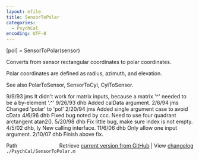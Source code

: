 ```yaml
---
layout: mfile
title: SensorToPolar
categories:
  - PsychCal
encoding: UTF-8
---
```


 [pol] = SensorToPolar(sensor)

 Converts from sensor rectangular coordinates to polar
 coordinates.

 Polar coordinates are defined as radius, azimuth, and elevation.

 See also PolarToSensor, SensorToCyl, CylToSensor.

 9/9/93 jms It didn't work for matrix inputs, because a
                matrix '^' needed to be a by-element '.^'
 9/26/93 dhb   Added calData argument.
 2/6/94  jms   Changed 'polar' to 'pol'
 2/20/94 jms   Added single argument case to avoid cData
 4/6/96  dhb    Fixed bug noted by ccc.  Need to use four quadrant
                arctangent atan2().
 5/20/98 dhb   Fix little bug, make sure index is not empty.
 4/5/02  dhb, ly  New calling interface.
 11/6/06 dhb   Only allow one input argument.
 2/10/07 dhb   Finish above fix.


<div class="code_header" style="text-align:right;">
  <span style="float:left;">Path&nbsp;&nbsp;</span> <span class="counter">Retrieve <a href=
  "https://raw.github.com/Psychtoolbox-3/Psychtoolbox-3/beta/./PsychCal/SensorToPolar.m">current version from GitHub</a> | View <a href=
  "https://github.com/Psychtoolbox-3/Psychtoolbox-3/commits/beta/./PsychCal/SensorToPolar.m">changelog</a></span>
</div>
<div class="code">
  <code>./PsychCal/SensorToPolar.m</code>
</div>
